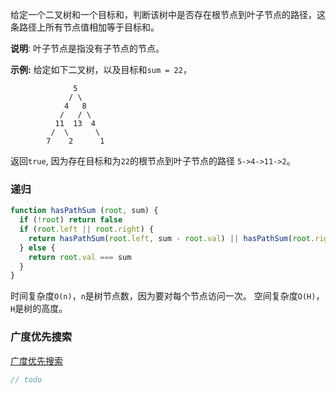 给定一个二叉树和一个目标和，判断该树中是否存在根节点到叶子节点的路径，这条路径上所有节点值相加等于目标和。

**说明**: 叶子节点是指没有子节点的节点。

**示例:**
给定如下二叉树，以及目标和`sum = 22`，
```
              5
             / \
            4   8
           /   / \
          11  13  4
         /  \      \
        7    2      1
```
返回`true`, 因为存在目标和为`22`的根节点到叶子节点的路径 `5->4->11->2`。

### 递归
```js
function hasPathSum (root, sum) {
  if (!root) return false
  if (root.left || root.right) {
    return hasPathSum(root.left, sum - root.val) || hasPathSum(root.right, sum - root.val)
  } else {
    return root.val === sum
  }
}
```

时间复杂度`O(n)`，`n`是树节点数，因为要对每个节点访问一次。
空间复杂度`O(H)`，`H`是树的高度。

### 广度优先搜索
[广度优先搜索](https://leetcode-cn.com/problems/path-sum/solution/lu-jing-zong-he-by-leetcode-solution/)

```js
// todo
```